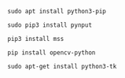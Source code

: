 `sudo apt install python3-pip`

`sudo pip3 install pynput`

`pip3 install mss`

`pip install opencv-python`

`sudo apt-get install python3-tk`